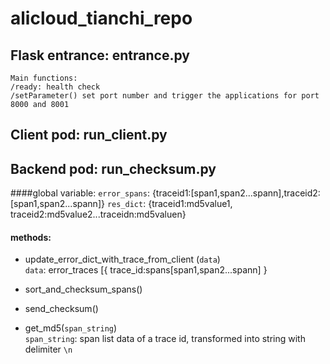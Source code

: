 # alicloud_tianchi_repo


## Flask entrance: entrance.py
    Main functions:
    /ready: health check
    /setParameter() set port number and trigger the applications for port 8000 and 8001

## Client pod: run_client.py

## Backend pod: run_checksum.py
####global variable: 
`error_spans`: {traceid1:[span1,span2...spann],traceid2:[span1,span2...spann]}
`res_dict`: {traceid1:md5value1, traceid2:md5value2...traceidn:md5valuen} 
#### methods: 
* update_error_dict_with_trace_from_client (`data`)<br>
`data`: error_traces [{ trace_id:spans[span1,span2...spann] }
    
* sort_and_checksum_spans()<br>

* send_checksum()<br>

* get_md5(`span_string`)<br>
`span_string`: span list data of a trace id, transformed into string with delimiter `\n`